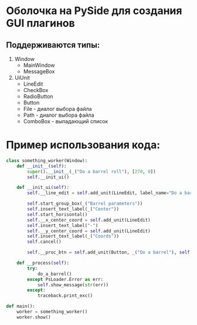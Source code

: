 # Оболочка на PySide для создания GUI плагинов

## Поддерживаются типы:
1. Window
    - MainWindow
    - MessageBox
2. UiUnit
    - LineEdit
    - CheckBox
    - RadioButton
    - Button
    - File - диалог выбора файла
    - Path - диалог выбора файла
    - ComboBox - выпадающий список

# Пример использования кода:
```python
class something_worker(Window):
    def __init__(self):
        super().__init__(_("Do a barrel roll"), [270, 0])
        self.__init_ui()

    def __init_ui(self):
        self.__line_edit = self.add_unit(LineEdit, label_name="Do a barrel", default_value=1)

        self.start_group_box(_("Barrel parameters"))
        self.insert_text_label(_("Center"))
        self.start_horisontal()
        self.__x_center_coord = self.add_unit(LineEdit)
        self.insert_text_label("-")
        self.__y_center_coord = self.add_unit(LineEdit)
        self.insert_text_label(_("Coords"))
        self.cancel()

        self.__proc_btn = self.add_unit(Button, _("Do a barrel"), self.__process)

    def __process(self):
        try:
            do_a_barrel()
        except PsLoader.Error as err:
            self.show_message(str(err))
        except:
            traceback.print_exc()

def main():
    worker = something_worker()
    worker.show()
```
